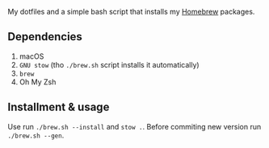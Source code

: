 My dotfiles and a simple bash script that installs my [Homebrew](https://brew.sh) packages.

## Dependencies
1. macOS
2. `GNU stow` (tho `./brew.sh` script installs it automatically)
3. `brew`
4. Oh My Zsh

## Installment & usage
Use run `./brew.sh --install` and `stow .`. Before commiting new version run `./brew.sh --gen`.
